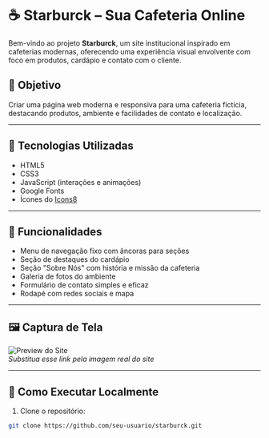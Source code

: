 # ☕ Starburck – Sua Cafeteria Online

Bem-vindo ao projeto **Starburck**, um site institucional inspirado em cafeterias modernas, oferecendo uma experiência visual envolvente com foco em produtos, cardápio e contato com o cliente.



## 🌟 Objetivo

Criar uma página web moderna e responsiva para uma cafeteria fictícia, destacando produtos, ambiente e facilidades de contato e localização.

---

## 🔧 Tecnologias Utilizadas

- HTML5
- CSS3
- JavaScript (interações e animações)
- Google Fonts
- Ícones do [Icons8](https://icons8.com/)

---

## 🎯 Funcionalidades

- Menu de navegação fixo com âncoras para seções
- Seção de destaques do cardápio
- Seção "Sobre Nós" com história e missão da cafeteria
- Galeria de fotos do ambiente
- Formulário de contato simples e eficaz
- Rodapé com redes sociais e mapa

---

## 🖼️ Captura de Tela

![Preview do Site](https://i.postimg.cc/VNGD25pc/star.png)  
*Substitua esse link pela imagem real do site*

---

## 🚀 Como Executar Localmente

1. Clone o repositório:

```bash
git clone https://github.com/seu-usuario/starburck.git
